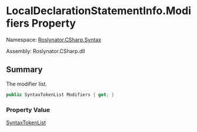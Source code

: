 # LocalDeclarationStatementInfo\.Modifiers Property

Namespace: [Roslynator.CSharp.Syntax](../../README.md)

Assembly: Roslynator\.CSharp\.dll

## Summary

The modifier list\.

```csharp
public SyntaxTokenList Modifiers { get; }
```

### Property Value

[SyntaxTokenList](https://docs.microsoft.com/en-us/dotnet/api/microsoft.codeanalysis.syntaxtokenlist)


